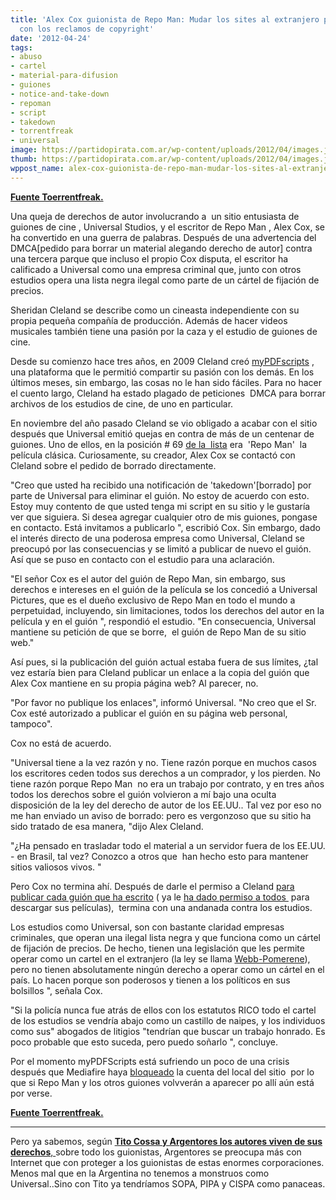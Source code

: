 ```yaml
---
title: 'Alex Cox guionista de Repo Man: Mudar los sites al extranjero para acabar
  con los reclamos de copyright'
date: '2012-04-24'
tags:
- abuso
- cartel
- material-para-difusion
- guiones
- notice-and-take-down
- repoman
- script
- takedown
- torrentfreak
- universal
image: https://partidopirata.com.ar/wp-content/uploads/2012/04/images.jpg
thumb: https://partidopirata.com.ar/wp-content/uploads/2012/04/images.jpg
wppost_name: alex-cox-guionista-de-repo-man-mudar-los-sites-al-extranjero-para-acabar-con-los-reclamos-de-copyright
---
```


<strong><a href="https://torrentfreak.com/repo-man%E2%80%99s-alex-cox-move-sites-overseas-to-kill-copyright-complaints-120424/" target="_blank">Fuente Toerrentfreak.</a></strong>

Una queja de derechos de autor involucrando a  un sitio entusiasta de guiones de cine , Universal Studios, y el escritor de Repo Man , Alex Cox, se ha convertido en una guerra de palabras. Después de una advertencia del DMCA[pedido para borrar un material alegando derecho de autor] contra una tercera parque que incluso el propio Cox disputa, el escritor ha calificado a Universal como una empresa criminal que, junto con otros estudios opera una lista negra ilegal como parte de un cártel de fijación de precios.

Sheridan Cleland se describe como un cineasta independiente con su propia pequeña compañía de producción. Además de hacer videos musicales también tiene una pasión por la caza y el estudio de guiones de cine.

Desde su comienzo hace tres años, en 2009 Cleland creó <a href="http://www.mypdfscripts.com/">myPDFscripts</a> , una plataforma que le permitió compartir su pasión con los demás. En los últimos meses, sin embargo, las cosas no le han sido fáciles. Para no hacer el cuento largo, Cleland ha estado plagado de peticiones  DMCA para borrar archivos de los estudios de cine, de uno en particular.

En noviembre del año pasado Cleland se vio obligado a acabar con el sitio después que Universal emitió quejas en contra de más de un centenar de guiones. Uno de ellos, en la posición # 69 <a href="http://www.mypdfscripts.com/concerning-the-universal-pictures-legal-demands/">de la  lista</a> era  'Repo Man'  la película clásica. Curiosamente, su creador, Alex Cox se contactó con Cleland sobre el pedido de borrado directamente.

"Creo que usted ha recibido una notificación de 'takedown'[borrado] por parte de Universal para eliminar el guión. No estoy de acuerdo con esto. Estoy muy contento de que usted tenga mi script en su sitio y le gustaría ver que siguiera. Si desea agregar cualquier otro de mis guiones, pongase en contacto. Está invitamos a publicarlo ", escribió Cox.
Sin embargo, dado el interés directo de una poderosa empresa como Universal, Cleland se preocupó por las consecuencias y se limitó a publicar de nuevo el guión. Así que se puso en contacto con el estudio para una aclaración.

"El señor Cox es el autor del guión de Repo Man, sin embargo, sus derechos e intereses en el guión de la película se los concedió a Universal Pictures, que es el dueño exclusivo de Repo Man en todo el mundo a perpetuidad, incluyendo, sin limitaciones, todos los derechos del autor en la película y en el guión ", respondió el estudio. "En consecuencia, Universal mantiene su petición de que se borre,  el guión de Repo Man de su sitio web."

Así pues, si la publicación del guión actual estaba fuera de sus límites, ¿tal vez estaría bien para Cleland publicar un enlace a la copia del guión que Alex Cox mantiene en su propia página web? Al parecer, no.

"Por favor no publique los enlaces", informó Universal. "No creo que el Sr. Cox esté autorizado a publicar el guión en su página web personal, tampoco".

Cox no está de acuerdo.

"Universal tiene a la vez razón y no. Tiene razón porque en muchos casos los escritores ceden todos sus derechos a un comprador, y los pierden. No tiene razón porque Repo Man  no era un trabajo por contrato, y en tres años todos los derechos sobre el guión volvieron a mí bajo una oculta disposición de la ley del derecho de autor de los EE.UU.. Tal vez por eso no me han enviado un aviso de borrado: pero es vergonzoso que su sitio ha sido tratado de esa manera, "dijo Alex Cleland.

"¿Ha pensado en trasladar todo el material a un servidor fuera de los EE.UU. - en Brasil, tal vez? Conozco a otros que  han hecho esto para mantener sitios valiosos vivos. "

Pero Cox no termina ahí. Después de darle el permiso a Cleland <a href="http://alexcox.com/writing.htm">para publicar cada guión que ha escrito</a> ( ya le <a href="http://torrentfreak.com/repo-mans-alex-cox-the-copyright-industry-is-corrupt-go-pirate-120227/">ha dado permiso a todos </a> para descargar sus películas),  termina con una andanada contra los estudios.

Los estudios como Universal, son con bastante claridad empresas criminales, que operan una ilegal lista negra y que funciona como un cártel de fijación de precios. De hecho, tienen una legislación que les permite operar como un cartel en el extranjero (la ley se llama <a href="http://en.wikipedia.org/wiki/Webb-Pomerene_Act">Webb-Pomerene</a>), pero no tienen absolutamente ningún derecho a operar como un cártel en el país. Lo hacen porque son poderosos y tienen a los políticos en sus bolsillos ", señala Cox.

"Si la policía nunca fue atrás de ellos con los estatutos RICO todo el cartel de los estudios se vendría abajo como un castillo de naipes, y los individuos como sus" abogados de litigios "tendrían que buscar un trabajo honrado. Es poco probable que esto suceda, pero puedo soñarlo ", concluye.

Por el momento myPDFScripts está sufriendo un poco de una crisis después que Mediafire haya <a href="http://www.mypdfscripts.com/concerning-mediafire-and-the-current-lack-of-scripts/">bloqueado</a> la cuenta del local del sitio  por lo que si Repo Man y los otros guiones volvverán a aparecer po allí aún está por verse.

<strong><a href="https://torrentfreak.com/repo-man%E2%80%99s-alex-cox-move-sites-overseas-to-kill-copyright-complaints-120424/" target="_blank">Fuente Toerrentfreak.</a>
</strong>

<hr />

Pero ya sabemos, según <a href="https://partidopirata.com.ar/4134/tito-cossa-no-decepciona-el-famoso-samba-de-solo-una-nota-ii"><strong>Tito Cossa y Argentores los autores viven de sus derechos</strong>, </a>sobre todo los guionistas, Argentores se preocupa más con Internet que con proteger a los guionistas de estas enormes corporaciones.
Menos mal que en la Argentina no tenemos a monstruos como Universal..Sino con Tito ya tendríamos SOPA, PIPA y CISPA como panaceas.

